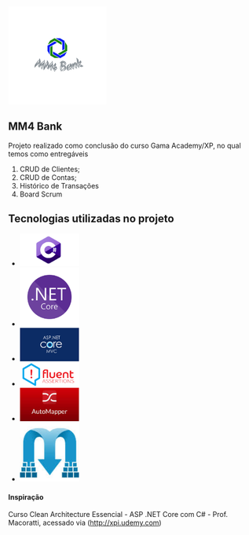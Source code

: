 ![Logo of the project](https://github.com/RuaniFilipe/MM4Bank/blob/RuaniFilipe-readme/readme-images/logo.png)
 
## MM4 Bank
 
Projeto realizado como conclusão do curso Gama Academy/XP, no qual temos como entregáveis
1. CRUD de Clientes;
2. CRUD de Contas;
3. Histórico de Transações
4. Board Scrum

## Tecnologias utilizadas no projeto

* <img src="https://github.com/RuaniFilipe/MM4Bank/blob/RuaniFilipe-readme/readme-images/c%23.png" width="120" title="C#">
* <img src="https://github.com/RuaniFilipe/MM4Bank/blob/RuaniFilipe-readme/readme-images/dotnet.png" width="120" title=".NET">
* <img src="https://github.com/RuaniFilipe/MM4Bank/blob/RuaniFilipe-readme/readme-images/asp%20net%20core%20mvc.png" width="120" title="Asp .NET Core MVC">
* <img src="https://github.com/RuaniFilipe/MM4Bank/blob/RuaniFilipe-readme/readme-images/fluentassertions.png" width="120" title="Fluent Assertions">
* <img src="https://github.com/RuaniFilipe/MM4Bank/blob/RuaniFilipe-readme/readme-images/automapper.jpg" width="120" title="AutoMapper">
* <img src="https://github.com/RuaniFilipe/MM4Bank/blob/RuaniFilipe-readme/readme-images/mediatr.jpg" width="120" title="mediatR">
 
#### Inspiração
Curso Clean Architecture Essencial - ASP .NET Core com C# - Prof. Macoratti, acessado via (http://xpi.udemy.com)

 
